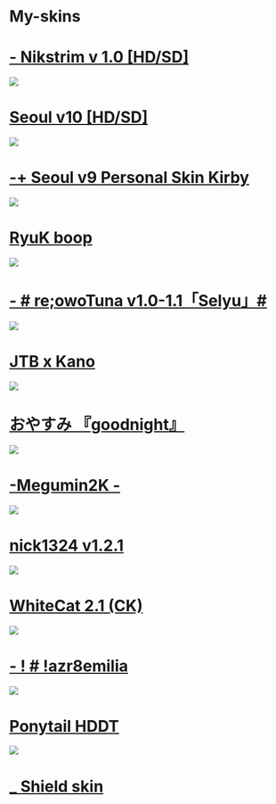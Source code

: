 # My-skins

# [- Nikstrim v 1.0 [HD/SD]](https://mega.nz/folder/OCQ0QSSS#Q9Jiu7cJQB5p9Gn7XGR3tw)
![](https://i.imgur.com/uYovfhV.png)

# [Seoul v10 [HD/SD]](https://drive.google.com/u/0/uc?id=1Y0IvxhFFVWWPp1bzKbh71JePTmxIdsoy&export=download)
![](https://i.imgur.com/75ddWoS.png)

# [-+ Seoul v9 Personal Skin Kirby](https://mega.nz/file/tQEmEILQ#3proIX09eBQxUQ6tNvpBBzgmlKRqUOjmokOdBo3g-SA)
![](https://i.imgur.com/NiY9eb8.jpeg)

# [RyuK boop](https://cdn.discordapp.com/attachments/427214130756452353/697696460267061319/boop.osk)
![](https://camo.githubusercontent.com/1baf3104e3be52fbdae1c27a8ed9b55073d0459e/68747470733a2f2f6f73752e7070792e73682f73732f31343733333935372f36636365)

# [- # re;owoTuna v1.0-1.1「Selyu」#](https://mega.nz/folder/IAsDGDpJ#K-QkgqEUM6laE-mCyZYa5A/folder/kJdkWSAY)
![](https://skins.osuck.net/uploads/posts/2020-08/1596468449_screenshot9247.jpg)

# [JTB x Kano](https://puu.sh/F13i5/33ef85de62.osk)
![](https://osu.ppy.sh/ss/15436713/7524)

# [おやすみ 『goodnight』](https://osuskins.net/skin/9Wd6Nqg)
![](https://osuskins.net/screenshots/9Wd6Nqg.jpg)

# [-Megumin2K -](https://www.osuskins.me/skin/megumin2k-1054)
![](https://admin.osuskins.me/images/skins/637538212492310123.jpg)

# [nick1324 v1.2.1](https://mega.nz/folder/kUlkiZjS#aOlnLPpcLZKBMDSQncPMBw)
![](https://skins.osuck.net/uploads/posts/2021-08/1627911332_screenshot10709.jpg)

# [WhiteCat 2.1 (CK)](https://mega.nz/folder/cMtEVALC#3t0G9_TbvPIC0awP5-78XQ)
![](https://skins.osuck.net/uploads/posts/2021-04/1617905169_screenshot10007.jpg)

# [- ! # !azr8emilia](https://mega.nz/file/kyhjiQTI#BUftmbPwT7sZheK-v0PAeZizeguZ-A6D8c8FBKIMcn0)
![](https://skins.osuck.net/uploads/posts/2018-11/1542865884_screenshot1213.jpg)

# [Ponytail HDDT](https://gerwi2.s-ul.eu/UpwA6ZsP)
![](https://i.imgur.com/o9VRoFm.png)

# [_ Shield skin](https://drive.google.com/file/d/1lluh-sODyZjd4Ii67ZkDozR98omxOair/view)


